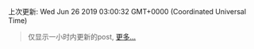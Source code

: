 
  
 上次更新: Wed Jun 26 2019 03:00:32 GMT+0000 (Coordinated Universal Time) 

 > 仅显示一小时内更新的post, [更多...](screenshots/)
  
